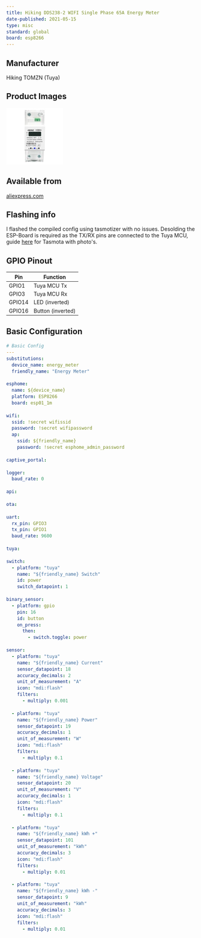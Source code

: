 ```yaml
---
title: Hiking DDS238-2 WIFI Single Phase 65A Energy Meter
date-published: 2021-05-15
type: misc
standard: global
board: esp8266
---
```


## Manufacturer

Hiking TOMZN (Tuya)

## Product Images

![Product Image](hiking_DDS238-2.jpg "Product Image")

## Available from

[aliexpress.com](https://www.aliexpress.com/item/1005002409492948.html)

## Flashing info

I flashed the compiled config using tasmotizer with no issues. Desolding the ESP-Board is required as the TX/RX pins are connected to the Tuya MCU, guide [here](https://github.com/krikk/Hiking-DDS238-2-WIFI-Din-Rail-Energy-Meter-flashing-Tasmota) for Tasmota with photo's.

## GPIO Pinout

| Pin    | Function          |
| ------ | ----------------- |
| GPIO1  | Tuya MCU Tx       |
| GPIO3  | Tuya MCU Rx       |
| GPIO14 | LED (inverted)    |
| GPIO16 | Button (inverted) |

## Basic Configuration

```yaml
# Basic Config
---
substitutions:
  device_name: energy_meter
  friendly_name: "Energy Meter"

esphome:
  name: ${device_name}
  platform: ESP8266
  board: esp01_1m

wifi:
  ssid: !secret wifissid
  password: !secret wifipassword
  ap:
    ssid: ${friendly_name}
    password: !secret esphome_admin_password

captive_portal:

logger:
  baud_rate: 0

api:

ota:

uart:
  rx_pin: GPIO3
  tx_pin: GPIO1
  baud_rate: 9600

tuya:

switch:
  - platform: "tuya"
    name: "${friendly_name} Switch"
    id: power
    switch_datapoint: 1

binary_sensor:
  - platform: gpio
    pin: 16
    id: button
    on_press:
      then:
        - switch.toggle: power

sensor:
  - platform: "tuya"
    name: "${friendly_name} Current"
    sensor_datapoint: 18
    accuracy_decimals: 2
    unit_of_measurement: "A"
    icon: "mdi:flash"
    filters:
      - multiply: 0.001

  - platform: "tuya"
    name: "${friendly_name} Power"
    sensor_datapoint: 19
    accuracy_decimals: 1
    unit_of_measurement: "W"
    icon: "mdi:flash"
    filters:
      - multiply: 0.1

  - platform: "tuya"
    name: "${friendly_name} Voltage"
    sensor_datapoint: 20
    unit_of_measurement: "V"
    accuracy_decimals: 1
    icon: "mdi:flash"
    filters:
      - multiply: 0.1

  - platform: "tuya"
    name: "${friendly_name} kWh +"
    sensor_datapoint: 101
    unit_of_measurement: "kWh"
    accuracy_decimals: 3
    icon: "mdi:flash"
    filters:
      - multiply: 0.01

  - platform: "tuya"
    name: "${friendly_name} kWh -"
    sensor_datapoint: 9
    unit_of_measurement: "kWh"
    accuracy_decimals: 3
    icon: "mdi:flash"
    filters:
      - multiply: 0.01
```
